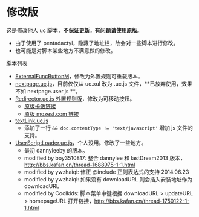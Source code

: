 修改版
======

这是修改他人 uc 脚本，**不保证更新，有问题请使用原版**。

 - 由于使用了 pentadactyl，隐藏了地址栏，故会对一些脚本进行修改。
 - 也可能是对脚本某些地方不满意做的修改。

脚本列表

 - [ExternalFuncButtonM](ExternalFuncButtonM)，修改为外置规则可重载版本。
 - [nextpage.uc.js](nextpage.uc.js)，目前仅仅从 uc.xul 改为 .uc.js 文件，**已放弃使用，效果不如 nextpage.user.js **。
 - [Redirector.uc.js 外置规则版](Redirector.uc.js)，修改为可移动按钮。
    - [原版卡饭链接](http://www.kafan.cn/forum.php?mod=viewthread&tid=1621837)
    - [原版 mozest.com 链接](http://j.mozest.com/zh-CN/ucscript/script/112/)
 - [textLink.uc.js](textLink.uc.js)
    - 添加了一行 `&& doc.contentType != 'text/javascript'` 增加 js 文件的支持。
 - [UserScriptLoader.uc.js](UserScriptLoader.uc.js)，个人没用。修改了一些地方。
    - 最初 dannyleeby 的版本。
    - modified by boy3510817: 整合 dannylee 和 lastDream2013 版本，http://bbs.kafan.cn/thread-1688975-1-1.html
    - modified by ywzhaiqi: 修正 @include 正则表达式的支持 2014.06.23
    - modified by ywzhaiqi: 如果没有 downloadURL 则会插入安装地址作为 downloadURL
    - modified by Coolkids: 脚本菜单中键根据 downloadURL > updateURL > homepageURL 打开链接，http://bbs.kafan.cn/thread-1750122-1-1.html